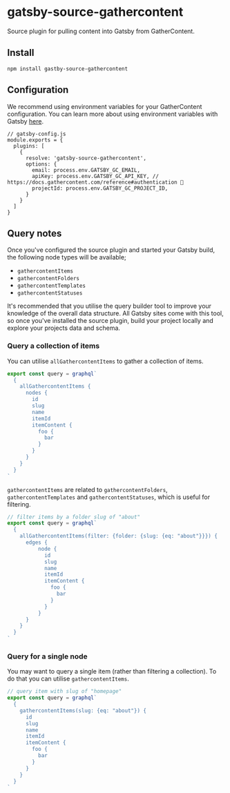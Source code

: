 # gatsby-source-gathercontent

Source plugin for pulling content into Gatsby from GatherContent. 

## Install

```
npm install gastby-source-gathercontent 
```

## Configuration

We recommend using environment variables for your GatherContent configuration. You can learn more about using environment variables with Gatsby [here](https://www.gatsbyjs.com/docs/how-to/local-development/environment-variables/).

```
// gatsby-config.js
module.exports = {
  plugins: [
    {
      resolve: 'gatsby-source-gathercontent',
      options: {
        email: process.env.GATSBY_GC_EMAIL,
        apiKey: process.env.GATSBY_GC_API_KEY, // https://docs.gathercontent.com/reference#authentication 🔑
        projectId: process.env.GATSBY_GC_PROJECT_ID,
      }
    }
  ]
}
```

## Query notes

Once you've configured the source plugin and started your Gatsby build, the following node types will be available;

- `gathercontentItems`
- `gathercontentFolders`
- `gathercontentTemplates`
- `gathercontentStatuses`

It's recommended that you utilise the query builder tool to improve your knowledge of the overall data structure. All Gatsby sites come with this tool, so once you've installed the source plugin, build your project locally and explore your projects data and schema. 

### Query a collection of items

You can utilise `allGathercontentItems` to gather a collection of items.

```javascript
export const query = graphql`
  {
    allGathercontentItems {
      nodes {
        id
        slug
        name
        itemId
        itemContent {
          foo {
            bar
          }
        }
      }
    }
  }
`
```

`gathercontentItems` are related to `gathercontentFolders`, `gathercontentTemplates` and `gathercontentStatuses`, which is useful for filtering.

```javascript
// filter items by a folder slug of "about"
export const query = graphql`
  {
    allGathercontentItems(filter: {folder: {slug: {eq: "about"}}}) {
      edges {
          node {
            id
            slug
            name
            itemId
            itemContent {
              foo {
                bar
              }
            }
          }
      }
    }
  }
`
```

### Query for a single node

You may want to query a single item (rather than filtering a collection). To do that you can utilise `gathercontentItems`.

```javascript
// query item with slug of "homepage"
export const query = graphql`
  {
    gathercontentItems(slug: {eq: "about"}) {
      id
      slug
      name
      itemId
      itemContent {
        foo {
          bar
        }
      }
    }
  }
`
```
